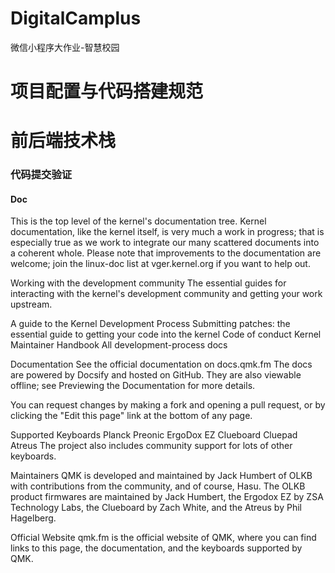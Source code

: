 # DigitalCamplus

微信小程序大作业-智慧校园

# 项目配置与代码搭建规范

# 前后端技术栈

### 代码提交验证

#### Doc

This is the top level of the kernel's documentation tree. Kernel documentation, like the kernel itself, is very much a work in progress; that is especially true as we work to integrate our many scattered documents into a coherent whole. Please note that improvements to the documentation are welcome; join the linux-doc list at vger.kernel.org if you want to help out.

Working with the development community
The essential guides for interacting with the kernel's development community and getting your work upstream.

A guide to the Kernel Development Process
Submitting patches: the essential guide to getting your code into the kernel
Code of conduct
Kernel Maintainer Handbook
All development-process docs

Documentation
See the official documentation on docs.qmk.fm
The docs are powered by Docsify and hosted on GitHub. They are also viewable offline; see Previewing the Documentation for more details.

You can request changes by making a fork and opening a pull request, or by clicking the "Edit this page" link at the bottom of any page.

Supported Keyboards
Planck
Preonic
ErgoDox EZ
Clueboard
Cluepad
Atreus
The project also includes community support for lots of other keyboards.

Maintainers
QMK is developed and maintained by Jack Humbert of OLKB with contributions from the community, and of course, Hasu. The OLKB product firmwares are maintained by Jack Humbert, the Ergodox EZ by ZSA Technology Labs, the Clueboard by Zach White, and the Atreus by Phil Hagelberg.

Official Website
qmk.fm is the official website of QMK, where you can find links to this page, the documentation, and the keyboards supported by QMK.

